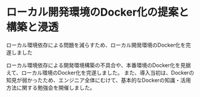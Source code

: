 # ローカル開発環境のDocker化の提案と構築と浸透

ローカル環境依存による問題を減らすため、ローカル開発環境のDocker化を完遂しました

ローカル環境依存による開発環境構築の不具合や、本番環境のDocker化を見据えて、ローカル環境のDocker化を完遂しました。
また、導入当初は、Dockerの知見が弱かったため、エンジニア全体にむけて、基本的なDockerの知識・活用方法に関する勉強会を開催しました。
